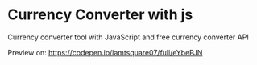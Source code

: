 # Currency Converter with js
Currency converter tool with JavaScript and free currency converter API

Preview on: https://codepen.io/iamtsquare07/full/eYbePJN
